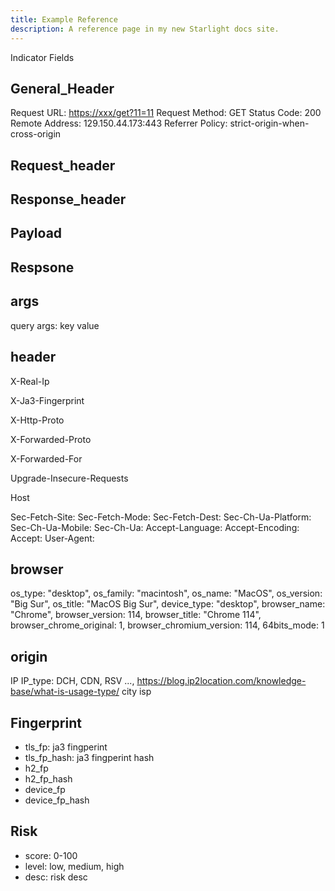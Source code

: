 ```yaml
---
title: Example Reference
description: A reference page in my new Starlight docs site.
---
```


Indicator Fields

## General_Header

Request URL: <https://xxx/get?11=11>
Request Method: GET
Status Code: 200
Remote Address: 129.150.44.173:443
Referrer Policy: strict-origin-when-cross-origin

## Request_header

## Response_header

## Payload

## Respsone

## args

query args: key value

## header

X-Real-Ip

X-Ja3-Fingerprint

X-Http-Proto

X-Forwarded-Proto

X-Forwarded-For

Upgrade-Insecure-Requests

Host

Sec-Fetch-Site:
Sec-Fetch-Mode:
Sec-Fetch-Dest:
Sec-Ch-Ua-Platform:
Sec-Ch-Ua-Mobile:
Sec-Ch-Ua:
Accept-Language:
Accept-Encoding:
Accept:
User-Agent:

## browser

os_type: "desktop",
os_family: "macintosh",
os_name: "MacOS",
os_version: "Big Sur",
os_title: "MacOS Big Sur",
device_type: "desktop",
browser_name: "Chrome",
browser_version: 114,
browser_title: "Chrome 114",
browser_chrome_original: 1,
browser_chromium_version: 114,
64bits_mode: 1

## origin

IP
IP_type: DCH, CDN, RSV ..., <https://blog.ip2location.com/knowledge-base/what-is-usage-type/>
city
isp

## Fingerprint

- tls_fp: ja3 fingperint
- tls_fp_hash: ja3 fingperint hash
- h2_fp
- h2_fp_hash
- device_fp
- device_fp_hash

## Risk

- score: 0-100
- level: low, medium, high
- desc: risk desc
